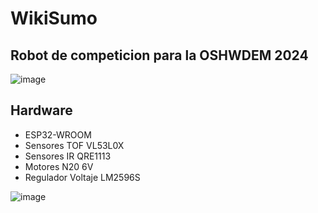 <H1>WikiSumo</H1>
<H2>Robot de competicion para la OSHWDEM 2024</H2>

![image](https://github.com/user-attachments/assets/16269e68-e5fc-4620-859e-8f9eef9291ca)


<H2>Hardware</H2>

- ESP32-WROOM
- Sensores TOF VL53L0X
- Sensores IR QRE1113
- Motores N20 6V
- Regulador Voltaje LM2596S

![image](https://github.com/user-attachments/assets/98e3c9e6-8d0e-4451-b0dc-8c4c3c786ed1)

  
